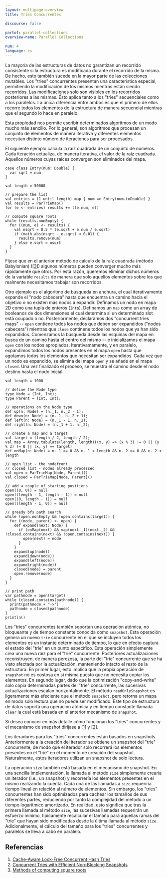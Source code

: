```yaml
---
layout: multipage-overview
title: Tries Concurrentes

discourse: false

partof: parallel-collections
overview-name: Parallel Collections

num: 4
language: es
---
```


La mayoría de las estructuras de datos no garantizan un recorrido consistente
si la estructura es modificada durante el recorrido de la misma. De hecho,
esto también sucede en la mayor parte de las colecciones mutables. Los "tries"
concurrentes presentan una característica especial, permitiendo la modificación
de los mismos mientras están siendo recorridos. Las modificaciones solo son visibles
en los recorridos posteriores a las mismas. Ésto aplica tanto a los "tries" secuenciales
como a los paralelos. La única diferencia entre ambos es que el primero de ellos
recorre todos los elementos de la estructura de manera secuencial mientras que
el segundo lo hace en paralelo.

Esta propiedad nos permite escribir determinados algoritmos de un modo mucho más
sencillo. Por lo general, son algoritmos que procesan un conjunto de elementos de manera
iterativa y diferentes elementos necesitan distinto número de iteraciones para ser
procesados.

El siguiente ejemplo calcula la raíz cuadrada de un conjunto de números. Cada iteración
actualiza, de manera iterativa, el valor de la raíz cuadrada. Aquellos números cuyas
raíces convergen son eliminados del mapa.

    case class Entry(num: Double) {
      var sqrt = num
    }

    val length = 50000

	// prepare the list
    val entries = (1 until length) map { num => Entry(num.toDouble) }
    val results = ParTrieMap()
    for (e <- entries) results += ((e.num, e))

	// compute square roots
    while (results.nonEmpty) {
      for ((num, e) <- results) {
        val nsqrt = 0.5 * (e.sqrt + e.num / e.sqrt)
        if (math.abs(nsqrt - e.sqrt) < 0.01) {
          results.remove(num)
        } else e.sqrt = nsqrt
      }
    }

Fíjese que en el anterior método de cálculo de la raíz cuadrada (método Babylonian)
(\[[3][3]\]) algunos números pueden converger mucho más rápidamente que otros. Por esta razón,
queremos eliminar dichos números de la variable `results` de manera que solo aquellos
elementos sobre los que realmente necesitamos trabajar son recorridos.

Otro ejemplo es el algoritmo de búsqueda en anchura, el cual iterativamente expande el "nodo cabecera"
hasta que encuentra un camino hacia el objetivo o no existen más nodos a expandir. Definamos
un nodo en mapa 2D como una tupla de enteros (`Int`s). Definamos un `map` como un array de
booleanos de dos dimensiones el cual determina si un determinado slot está ocupado o no. Posteriormente,
declaramos dos "concurrent tries maps" -- `open` contiene todos los nodos que deben ser expandidos
("nodos cabecera") mientras que `close` continene todos los nodos que ya han sido expandidos. Comenzamos
la búsqueda desde las esquinas del mapa en busca de un camino hasta el centro del mismo --
e inicializamos el mapa `open` con los nodos apropiados. Iterativamamente, y en paralelo,
expandimos todos los nodos presentes en el mapa `open` hasta que agotamos todos los elementos
que necesitan ser expandidos. Cada vez que un nodo es expandido, se elimina del mapa `open` y se
añade en el mapa `closed`. Una vez finalizado el proceso, se muestra el camino desde el nodo
destino hasta el nodo inicial.

	val length = 1000

	// define the Node type
    type Node = (Int, Int);
    type Parent = (Int, Int);

	// operations on the Node type
    def up(n: Node) = (n._1, n._2 - 1);
    def down(n: Node) = (n._1, n._2 + 1);
    def left(n: Node) = (n._1 - 1, n._2);
    def right(n: Node) = (n._1 + 1, n._2);

    // create a map and a target
    val target = (length / 2, length / 2);
    val map = Array.tabulate(length, length)((x, y) => (x % 3) != 0 || (y % 3) != 0 || (x, y) == target)
    def onMap(n: Node) = n._1 >= 0 && n._1 < length && n._2 >= 0 && n._2 < length

    // open list - the nodefront
    // closed list - nodes already processed
    val open = ParTrieMap[Node, Parent]()
    val closed = ParTrieMap[Node, Parent]()

    // add a couple of starting positions
    open((0, 0)) = null
    open((length - 1, length - 1)) = null
    open((0, length - 1)) = null
    open((length - 1, 0)) = null

    // greedy bfs path search
    while (open.nonEmpty && !open.contains(target)) {
      for ((node, parent) <- open) {
        def expand(next: Node) {
          if (onMap(next) && map(next._1)(next._2) && !closed.contains(next) && !open.contains(next)) {
            open(next) = node
          }
        }
        expand(up(node))
        expand(down(node))
        expand(left(node))
        expand(right(node))
        closed(node) = parent
        open.remove(node)
      }
    }

    // print path
    var pathnode = open(target)
    while (closed.contains(pathnode)) {
      print(pathnode + "->")
      pathnode = closed(pathnode)
    }
    println()


Los "tries" concurrentes también soportan una operación atómica, no bloqueante y de
tiempo constante conocida como `snapshot`. Esta operación genera un nuevo `trie`
concurrente en el que se incluyen todos los elementos es un instante determinado de
tiempo, lo que en efecto captura el estado del "trie" en un punto específico.
Esta operación simplemente crea una nueva raíz para el "trie" concurrente. Posteriores
actualizaciones reconstruyen, de manera perezosa, la parte del "trie" concurrente que se
ha visto afectada por la actualización, manteniendo intacto el resto de la estructura.
En primer lugar, esto implica que la propia operación de `snapshot` no es costosa en si misma
puesto que no necesita copiar los elementos. En segundo lugar, dado que la optimización
"copy-and-write" solo copia determinadas partes del "trie" concurrente, las sucesivas
actualizaciones escalan horizontalmente. El método  `readOnlySnapshot` es ligeramente
más efeciente que el método `snapshot`, pero retorna un mapa en modo solo lectura que no
puede ser modificado. Este tipo de estructura de datos soporta una operación atómica y en tiempo
constante llamada `clear` la cual está basada en el anterior mecanismo de `snapshot`.

Si desea conocer en más detalle cómo funcionan los "tries" concurrentes y el mecanismo de
snapshot diríjase a \[[1][1]\] y \[[2][2]\].

Los iteradores para los "tries" concurrentes están basados en snapshots. Anteriormente a la creación
del iterador se obtiene un snapshot del "trie" concurrente, de modo que el iterador solo recorrerá
los elementos presentes en el "trie" en el momento de creación del snapshot. Naturalmente,
estos iteradores utilizan un snapshot de solo lectura.

La operación `size` también está basada en el mecanismo de snapshot. En una sencilla implementación,
la llamada al método `size` simplemente crearía un iterador (i.e., un snapshot) y recorrería los
elementos presentes en el mismo realizando la cuenta. Cada una de las llamadas a `size` requeriría
tiempo lineal en relación al número de elementos. Sin embargo, los "tries" concurrentes han sido
optimizados para cachear los tamaños de sus diferentes partes, reduciendo por tanto la complejidad
del método a un tiempo logarítmico amortizado. En realidad, esto significa que tras la primera
llamada al método `size`, las sucesivas llamadas requerirán un esfuerzo mínimo, típicamente recalcular
el tamaño para aquellas ramas del "trie" que hayan sido modificadas desde la última llamada al método
`size`. Adicionalmente, el cálculo del tamaño para los "tries" concurrentes y paralelos se lleva a cabo
en paralelo.

## Referencias

1. [Cache-Aware Lock-Free Concurrent Hash Tries][1]
2. [Concurrent Tries with Efficient Non-Blocking Snapshots][2]
3. [Methods of computing square roots][3]

  [1]: https://infoscience.epfl.ch/record/166908/files/ctries-techreport.pdf "Ctries-techreport"
  [2]: http://lampwww.epfl.ch/~prokopec/ctries-snapshot.pdf "Ctries-snapshot"
  [3]: https://en.wikipedia.org/wiki/Methods_of_computing_square_roots#Babylonian_method "babylonian-method"
